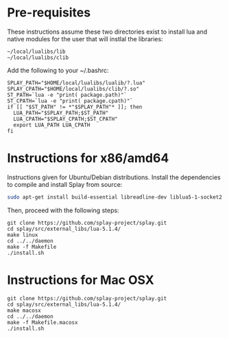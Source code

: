 Pre-requisites
===
These instructions assume these two directories exist to install lua and native modules for the user that will instlal the libraries:

```
~/local/lualibs/lib 
~/local/lualibs/clib
```

Add the following to your ~/.bashrc:
```
SPLAY_PATH="$HOME/local/lualibs/lualib/?.lua"
SPLAY_CPATH="$HOME/local/lualibs/clib/?.so"
ST_PATH=`lua -e "print( package.path)"`
ST_CPATH=`lua -e "print( package.cpath)"`
if [[ "$ST_PATH" != *"$SPLAY_PATH"* ]]; then
  LUA_PATH="$SPLAY_PATH;$ST_PATH"
  LUA_CPATH="$SPLAY_CPATH;$ST_CPATH"
  export LUA_PATH LUA_CPATH
fi
```

Instructions for x86/amd64
===

Instructions given for Ubuntu/Debian distributions.
Install the dependencies to compile and install Splay from source:

```bash
sudo apt-get install build-essential libreadline-dev liblua5-1-socket2 liblua5.1-socket-dev libssl-dev liblua5.1-sec1
```

Then, proceed with the following steps:

```
git clone https://github.com/splay-project/splay.git
cd splay/src/external_libs/lua-5.1.4/
make linux
cd ../../daemon 
make -f Makefile
./install.sh
```

Instructions for Mac OSX
===
```
git clone https://github.com/splay-project/splay.git
cd splay/src/external_libs/lua-5.1.4/
make macosx 
cd ../../daemon
make -f Makefile.macosx 
./install.sh
```



